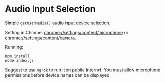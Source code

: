 Audio Input Selection
===

Simple `getUserMedia()` audio input device selection.

Setting in Chrome: [chrome://settings/content/microphone](chrome://settings/content/microphone) or [chrome://settings/content/camera](chrome://settings/content/camera).

Running:

    npm install
    node index.js

Suggest to use `ngrok` to run it on public Internet. You must allow microphone permissions before device names can be displayed.
